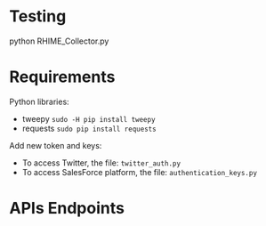 # Testing

python RHIME_Collector.py

# Requirements

Python libraries:
- tweepy `sudo -H pip install tweepy`
- requests `sudo pip install requests`

Add new token and keys:
- To access Twitter, the file: `twitter_auth.py`
- To access SalesForce platform, the file: `authentication_keys.py`

# APIs Endpoints

 